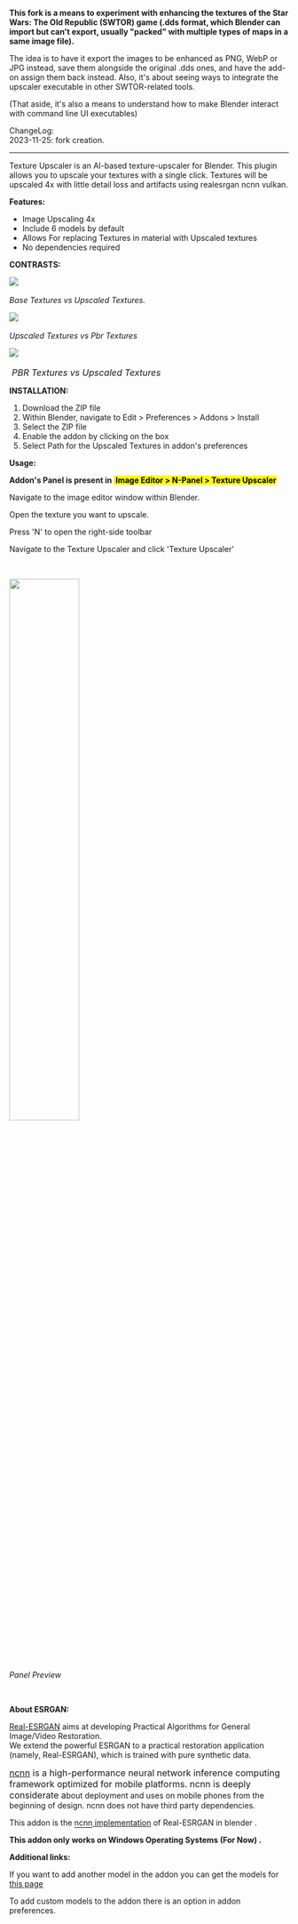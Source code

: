 <p><b>This fork is a means to experiment with enhancing the textures of the Star Wars: The Old Republic (SWTOR) game (.dds format, which Blender can import but can't export, usually "packed" with multiple types of maps in a same image file).</b></p>
<p>The idea is to have it export the images to be enhanced as PNG, WebP or JPG instead, save them alongside the original .dds ones, and have the add-on assign them back instead. Also, it's about seeing ways to integrate the upscaler executable in other SWTOR-related tools.</p>
<p>(That aside, it's also a means to understand how to make Blender interact with command line UI executables)</p>

ChangeLog:<br>
2023-11-25: fork creation.<br>
<hr>
<p>Texture Upscaler is an AI-based texture-upscaler for Blender. This plugin allows you to upscale your textures with a single click. Textures will be upscaled 4x with little detail loss and artifacts using realesrgan ncnn vulkan.</p>
<p><span style="font-weight: bolder;">Features:</span></p>
<ul>
<li>Image Upscaling 4x</li>
<li>Include 6 models by default</li>
<li>Allows For replacing Textures in material with Upscaled textures</li>
<li>No dependencies required</li>
</ul>
<p><b>CONTRASTS</b><span style="font-weight: bolder;">:</span></p>
<p><img src="https://markets-rails.s3.amazonaws.com/cache/3edddf533059e52b5dd66cbc6cea6562.png" style="max-width: 100%;"><span style="font-weight: bolder;"><br></span></p>
<p><i>Base Textures vs Upscaled Textures.</i></p>
<p><img src="https://markets-rails.s3.amazonaws.com/cache/9b2369e8d061d05ab89aaf17cf6f207c.png" style="max-width: 100%;"><i><br></i></p><p>
<i>Upscaled Textures vs&nbsp;</i><i>Pbr Textures&nbsp;</i></p>
<img src="https://markets-rails.s3.amazonaws.com/cache/cce111b1de9fd1cdc19c1409ce66e5b9.png" style="font-size: 1rem;"><i style="font-size: 1rem;"><br></i></p>
<p><i style="font-size: 1rem;">&nbsp;</i><i style="font-size: 1rem;">PBR Textures vs&nbsp;</i><i style="font-size: 1rem;">Upscaled Textures</i></p>
<p><span style="font-weight: bolder;">INSTALLATION:</span></p>
<ol>
<li>Download the ZIP file&nbsp;</li>
<li>Within Blender, navigate to Edit &gt; Preferences &gt; Addons &gt; Install</li>
<li>Select the ZIP file</li>
<li>Enable the addon by clicking on the box&nbsp;</li>
<li>Select Path for the Upscaled Textures in addon's preferences</li>
</ol>
<p><b>Usage:</b></p>
<p><b>Addon's Panel is present in&nbsp;<font color="#000000" style="background-color: rgb(255, 255, 0);"> Image Editor &gt; N-Panel &gt; Texture Upscaler</font></b></p>
<p>Navigate to the image editor window within Blender.</p>
<p>Open the texture you want to upscale.</p>
<p>Press 'N' to open the right-side toolbar</p>
<p>Navigate to the Texture Upscaler and click 'Texture Upscaler'</p>
<p><br></p>
<p><img src="https://markets-rails.s3.amazonaws.com/cache/072502c9915f5c016d4f3feb412e5a48.png" style="max-width: 100%; width: 50%;"><b><font color="#000000" style="background-color: rgb(255, 255, 0);"><br></font></b></p>
<p><i>Panel Preview</i></p>
<p><br></p>
<p><span style="font-weight: bolder;">About ESRGAN:</span></p>
<p><a href="https://github.com/xinntao/Real-ESRGAN" target="_blank">Real-ESRGAN</a> aims at developing&nbsp;Practical Algorithms for General Image/Video Restoration.<br style="">We extend the powerful ESRGAN to a practical restoration application (namely, Real-ESRGAN), which is trained with pure synthetic data.<br></p>
<p><span style="font-size: 1rem;"><a href="https://github.com/Tencent/ncnn" target="_blank">ncnn</a> is a high-performance neural network inference computing framework optimized for mobile platforms. ncnn is deeply considerate a</span>bout deployment and uses on mobile phones from the beginning of design. ncnn does not have third party dependencies.</p>
<p>This addon is the&nbsp;<span style="text-underline-offset: 0.2rem;"><a href="https://github.com/xinntao/Real-ESRGAN-ncnn-vulkan" target="_blank">ncnn</a></span><a href="https://github.com/xinntao/Real-ESRGAN-ncnn-vulkan" target="_blank">&nbsp;implementation</a> of&nbsp;<span style="text-underline-offset: 0.2rem;">Real-ESRGAN</span>&nbsp;in blender .&nbsp;</p>
<p><span style="font-weight: bolder;">This addon only works on Windows Operating Systems (For Now) .</span></p>
<p><b>Additional links:</b></p>
<p>If you want to add another model in the addon you can get the models for <a href="https://github.com/Hasib345/Custom_models" target="_blank">this page</a>&nbsp;</p>
<p>To add custom models to the addon there is an option in addon preferences.</p>
<p><br></p>
<p><span style="font-size: 1rem;"><br></span></p>
<p><br></p>

